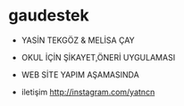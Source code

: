 # gaudestek
- YASİN TEKGÖZ & MELİSA ÇAY

- OKUL İÇİN ŞİKAYET,ÖNERİ UYGULAMASI

- WEB SİTE YAPIM AŞAMASINDA 

- iletişim http://instagram.com/yatncn
